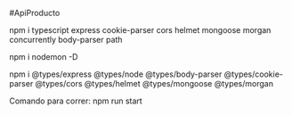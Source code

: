 #ApiProducto

npm i typescript express cookie-parser cors helmet mongoose morgan concurrently body-parser path

npm i nodemon -D

npm i @types/express @types/node @types/body-parser @types/cookie-parser @types/cors @types/helmet @types/mongoose @types/morgan

Comando para correr: npm run start